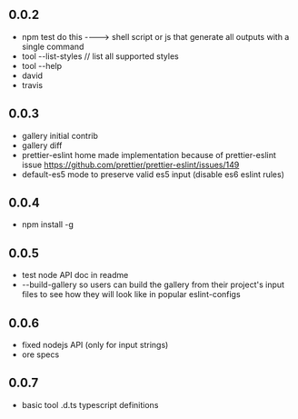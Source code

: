 ## 0.0.2
 
 * npm test do this ----> shell script or js that generate all outputs with a single command
 * tool --list-styles // list all supported styles
 * tool --help
 * david
 * travis

## 0.0.3

 * gallery initial contrib
 * gallery diff
 * prettier-eslint home made implementation because of prettier-eslint issue  https://github.com/prettier/prettier-eslint/issues/149
 * default-es5 mode to preserve valid es5 input (disable es6 eslint rules)

## 0.0.4

 * npm install -g

 ## 0.0.5

 * test node API doc in readme
 * --build-gallery so users can build the gallery from their project's input files to see how they will look like in popular eslint-configs

 ## 0.0.6

 * fixed nodejs API (only for input strings)
 * ore specs

 ## 0.0.7

 * basic tool .d.ts typescript definitions